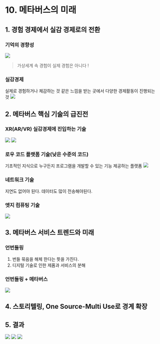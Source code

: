 # 10. 메타버스의 미래
## 1. 경험 경제에서 실감 경제로의 전환
### 기억의 경향성
![](https://velog.velcdn.com/images/planic324/post/52ed94cf-6b8f-425c-a318-4b69d62ec371/image.png)

> 가상세계 속 경험이 실제 경험은 아니다 !
### 실감경제
실제로 경험하거나 체감하는 것 같은 느낌을 받는 곳에서 다양한 경제활동이 진행되는 것
![](https://velog.velcdn.com/images/planic324/post/5edaa407-6b4f-45d9-8920-f73a81792892/image.png)

## 2. 메타버스 핵심 기술의 급진전
### XR(AR/VR) 실감경제에 진입하는 기술
![](https://velog.velcdn.com/images/planic324/post/97e9999d-8c94-4201-ad15-48ed8782c9d2/image.png)
![](https://velog.velcdn.com/images/planic324/post/d1638833-a63f-4a7e-8414-0faf80294fba/image.png)

### 로우 코드 플랫폼 기술(낮은 수준의 코드)
기초적인 지식으로 누구든지 프로그램을 개발할 수 있는 기능 제공하는 플랫폼
![](https://velog.velcdn.com/images/planic324/post/9666e592-b2d0-41dc-8a82-a9ba8198af95/image.png)

### 네트워크 기술
지연도 없어야 된다. 데이터도 많이 전송해야된다.

### 엣지 컴퓨팅 기술
![](https://velog.velcdn.com/images/planic324/post/70e8736d-6271-4d15-a409-109a2f5bc177/image.png)

## 3. 메타버스 서비스 트렌드와 미래
### 언번들링
1. 번들 묶음을 해체 한다는 뜻을 가진다.
2. 디지털 기술로 인한 제품과 서비스의 분해

### 언번들링 + 메타버스
![](https://velog.velcdn.com/images/planic324/post/70f366e9-bde2-4e6f-aa8a-0df9d13e99bc/image.png)

## 4. 스토리텔링, One Source-Multi Use로 경계 확장

## 5. 결과
![](https://velog.velcdn.com/images/planic324/post/8fbd2407-3b45-4345-b378-6ae4d0b3eb3e/image.png)
![](https://velog.velcdn.com/images/planic324/post/68303c78-b8ec-483e-bd1c-5d4c1670cf01/image.png)
![](https://velog.velcdn.com/images/planic324/post/9a9ba42e-22aa-48a3-9f21-c4ea2562169a/image.png)
